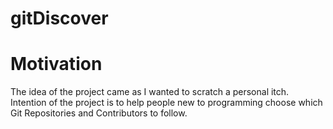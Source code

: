 # gitDiscover

# Motivation

The idea of the project came as I wanted to scratch a personal itch. Intention of the project is to help people new to programming choose which Git Repositories and Contributors to follow.
